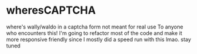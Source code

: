 # wheresCAPTCHA
where's wally/waldo in a captcha form not meant for real use
To anyone who encounters this! I'm going to refactor most of the code and make it more responsive friendly since I mostly did a speed run with this lmao. 
stay tuned
